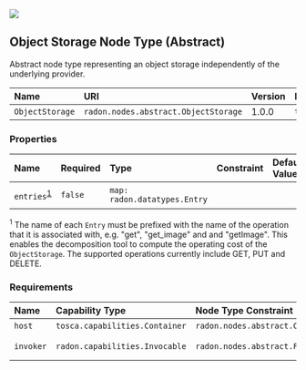 ![](https://img.shields.io/badge/Status:-RELEASED-green)

## Object Storage Node Type (Abstract)

Abstract node type representing an object storage independently of the underlying provider.

| Name | URI | Version | Derived From |
|:---- |:--- |:------- |:------------ |
| `ObjectStorage` | `radon.nodes.abstract.ObjectStorage` | 1.0.0 | `tosca.nodes.Storage.ObjectStorage` |

### Properties

| Name | Required | Type | Constraint | Default Value | Description |
|:---- |:-------- |:---- |:---------- |:------------- |:----------- |
| `entries`<sup>[1](#fn1)</sup> | `false` | `map: radon.datatypes.Entry` |   |   | Map of entries |

<sup name="fn1">1</sup> The name of each `Entry` must be prefixed with the name of the operation that it is associated with, e.g. "get", "get_image" and and "getImage". This enables the decomposition tool to compute the operating cost of the `ObjectStorage`. The supported operations currently include GET, PUT and DELETE.

### Requirements

| Name | Capability Type | Node Type Constraint | Relationship Type | Occurrences |
|:---- |:--------------- |:-------------------- |:----------------- |:------------|
| `host` | `tosca.capabilities.Container` | `radon.nodes.abstract.CloudPlatform` | `tosca.relationships.HostedOn` | [1, 1] |
| `invoker` | `radon.capabilities.Invocable` | `radon.nodes.abstract.Function` | `radon.relationships.Triggers` | [0, UNBOUNDED] |
